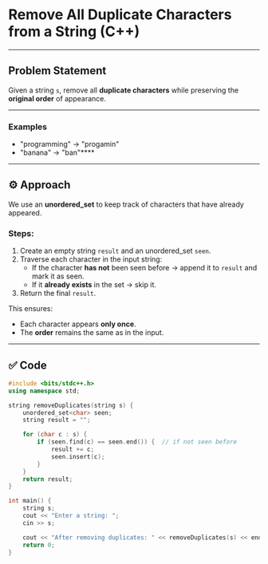 #  Remove All Duplicate Characters from a String (C++)

---

## Problem Statement

Given a string `s`, remove all **duplicate characters** while preserving the **original order** of appearance.

---

### Examples
- "programming" → "progamin"
- "banana" → "ban"****


---

## ⚙️ Approach

We use an **unordered_set** to keep track of characters that have already appeared.

### Steps:
1. Create an empty string `result` and an unordered_set `seen`.
2. Traverse each character in the input string:
   - If the character **has not** been seen before → append it to `result` and mark it as seen.
   - If it **already exists** in the set → skip it.
3. Return the final `result`.

This ensures:
- Each character appears **only once**.
- The **order** remains the same as in the input.

---

## ✅ Code

```cpp
#include <bits/stdc++.h>
using namespace std;

string removeDuplicates(string s) {
    unordered_set<char> seen;
    string result = "";

    for (char c : s) {
        if (seen.find(c) == seen.end()) {  // if not seen before
            result += c;
            seen.insert(c);
        }
    }
    return result;
}

int main() {
    string s;
    cout << "Enter a string: ";
    cin >> s;

    cout << "After removing duplicates: " << removeDuplicates(s) << endl;
    return 0;
}


